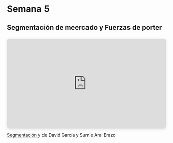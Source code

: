 
# Semana 5
## Segmentación de meercado y Fuerzas de porter


<div style="position: relative; width: 100%; height: 0; padding-top: 56.2500%;
 padding-bottom: 0; box-shadow: 0 2px 8px 0 rgba(63,69,81,0.16); margin-top: 1.6em; margin-bottom: 0.9em; overflow: hidden;
 border-radius: 8px; will-change: transform;">
  <iframe loading="lazy" style="position: absolute; width: 100%; height: 100%; top: 0; left: 0; border: none; padding: 0;margin: 0;"
    src="https://www.canva.com/design/DAG0xO73Egs/3bbXtD5fjOrnKGMayVuqAg/view?embed" allowfullscreen="allowfullscreen" allow="fullscreen">
  </iframe>
</div>
<a href="https:&#x2F;&#x2F;www.canva.com&#x2F;design&#x2F;DAG0xO73Egs&#x2F;3bbXtD5fjOrnKGMayVuqAg&#x2F;view?utm_content=DAG0xO73Egs&amp;utm_campaign=designshare&amp;utm_medium=embeds&amp;utm_source=link" target="_blank" rel="noopener">Segmentación y</a> de David García y Sumie Arai Erazo